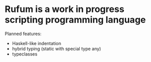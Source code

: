 # Rufum is a work in progress scripting programming language
Planned features:
* Haskell-like indentation
* hybrid typing (static with special type any)
* typeclasses
